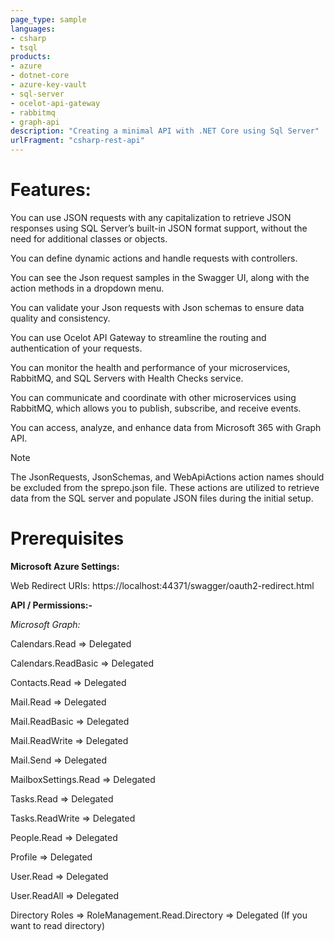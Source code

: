 ```yaml
---
page_type: sample
languages:
- csharp
- tsql
products:
- azure
- dotnet-core
- azure-key-vault
- sql-server
- ocelot-api-gateway
- rabbitmq
- graph-api
description: "Creating a minimal API with .NET Core using Sql Server"
urlFragment: "csharp-rest-api"
---
```

# Features:
You can use JSON requests with any capitalization to retrieve JSON responses using SQL Server’s built-in JSON format support, without the need for additional classes or objects.

You can define dynamic actions and handle requests with controllers.

You can see the Json request samples in the Swagger UI, along with the action methods in a dropdown menu.

You can validate your Json requests with Json schemas to ensure data quality and consistency.

You can use Ocelot API Gateway to streamline the routing and authentication of your requests.

You can monitor the health and performance of your microservices, RabbitMQ, and SQL Servers with Health Checks service.

You can communicate and coordinate with other microservices using RabbitMQ, which allows you to publish, subscribe, and receive events.

You can access, analyze, and enhance data from Microsoft 365 with Graph API.

> [!NOTE]  
> The JsonRequests, JsonSchemas, and WebApiActions action names should be excluded from the sprepo.json file. These actions are utilized to retrieve data from the SQL server and populate JSON files during the initial setup.

# Prerequisites
**Microsoft Azure Settings:**

Web Redirect URIs: https://localhost:44371/swagger/oauth2-redirect.html

**API / Permissions:-**

*Microsoft Graph:*

Calendars.Read => Delegated

Calendars.ReadBasic => Delegated

Contacts.Read => Delegated

Mail.Read => Delegated

Mail.ReadBasic => Delegated

Mail.ReadWrite => Delegated

Mail.Send => Delegated

MailboxSettings.Read => Delegated

Tasks.Read => Delegated

Tasks.ReadWrite => Delegated

People.Read => Delegated

Profile => Delegated

User.Read => Delegated

User.ReadAll => Delegated

Directory Roles => RoleManagement.Read.Directory => Delegated (If you want to read directory)
